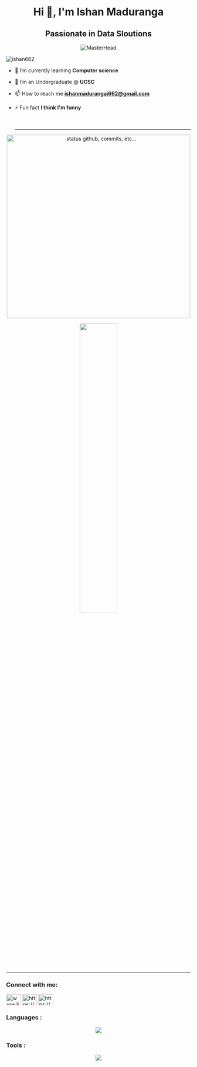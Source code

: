 <h1 align="center">Hi 👋, I'm Ishan Maduranga</h1>
<h2 align = "center">Passionate in Data Sloutions</h2>
<p align="center">
  <img src="https://th.bing.com/th/id/R.c6b0cda0c4d5baf14d24f82c672a2f07?rik=j4Uyl0CnuUI%2bLg&pid=ImgRaw&r=0" alt="MasterHead" />
</p>

<p align="left"> <img src="https://komarev.com/ghpvc/?username=ishan662&label=Profile%20views&color=0e75b6&style=flat" alt="ishan662" /> </p>


- 🔭 I’m currently learning **Computer science**

- 👯 I’m an Undergraduate @ **UCSC**

- 📫 How to reach me **ishanmadurangai662@gmail.com**

- ⚡ Fun fact **I think I'm funny**

  <br>
  <hr>
<p align="center">
    <img alt="status github, commits, etc..." width="500px" src="https://github-readme-stats.vercel.app/api?username=nishagii&count_private=true&show_icons=true&custom_title=Github&theme=algolia&bg_color=0,000000,130F40&layout=compact&border_radius=8"
    /> <br>
    <p align="center"><img  width="45%" src="https://github-readme-stats-ten-gilt.vercel.app/api/top-langs/?username=nishagii&theme=gotham"/>
<hr>



<h3 align="left">Connect with me:</h3>
<p align="left">
<a href="https://linkedin.com/in/www.linkedin.com/in/ishan-maduranga-50277927b" target="blank"><img align="center" src="https://raw.githubusercontent.com/rahuldkjain/github-profile-readme-generator/master/src/images/icons/Social/linked-in-alt.svg" alt="www.linkedin.com/in/ishan-maduranga-50277927b" height="30" width="40" /></a>
<a href="https://fb.com/https://www.facebook.com/profile.php?id=100076656054230" target="blank"><img align="center" src="https://raw.githubusercontent.com/rahuldkjain/github-profile-readme-generator/master/src/images/icons/Social/facebook.svg" alt="https://www.facebook.com/profile.php?id=100076656054230" height="30" width="40" /></a>
<a href="https://instagram.com/https://www.instagram.com/ishan_maduranga_02/" target="blank"><img align="center" src="https://raw.githubusercontent.com/rahuldkjain/github-profile-readme-generator/master/src/images/icons/Social/instagram.svg" alt="https://www.instagram.com/ishan_maduranga_02/" height="30" width="40" /></a>
</p>

<h3 align="left">Languages :</h3>
<p align="center">
  <a href="https://skillicons.dev">
    <img src="https://skillicons.dev/icons?i=c,cpp,html,css,java,mysql,py,java,javascript,mongodb,express,php,react,nodejs,scala,bootstrap,dart" />
  </a>
</p>
<h3 align="left">Tools :</h3>
<p align="center">
  <a href="https://skillicons.dev">
    <img src="https://skillicons.dev/icons?i=git,github,powershell,arduino,linux,ps,ai,vscode,discord,visualstudio,wordpress,stackoverflow,aws,azure,bash,docker,figma,flutter,kafka" />
  </a>
</p>
<br/>


